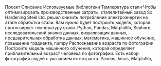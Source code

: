 
Проект	Описание	Используемые библиотеки
Температура стали	Чтобы оптимизировать производственные затраты, сталелитейный завод So Hardening Steel Ltd. решил снизить потребление электроэнергии на этапе обработки стали. Вам нужно будет построить модель, которая прогнозирует температуру стали.	Python, Pandas, Matplotlib, Seaborn, исследовательский анализ данных, визуализация данных, предварительная обработка данных, математика, машинное обучение, повышение градиента, numpy
Распознавание возраста по фотографии	Постройте модель машинного обучения, которая определяет приблизительный возраст человека по фотографии. Есть набор фотографий людей с указанием их возраста.	Pandas, keras, Matplotlib,
